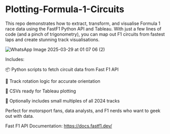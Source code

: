 # Plotting-Formula-1-Circuits

This repo demonstrates how to extract, transform, and visualise Formula 1 race data using the FastF1 Python API and Tableau. With just a few lines of code (and a pinch of trigonometry), you can map out F1 circuits from fastest laps and create stunning track visualisations.

![WhatsApp Image 2025-03-29 at 01 07 06 (2)](https://github.com/user-attachments/assets/5f487fe3-6ac2-4045-9d87-0b23e38b37a6)


Includes:

📦 Python scripts to fetch circuit data from Fast F1 API 

🔄 Track rotation logic for accurate orientation

📁 CSVs ready for Tableau plotting

📅 Optionally includes small multiples of all 2024 tracks

Perfect for motorsport fans, data analysts, and F1 nerds who want to geek out with data.

Fast F1 API Documentation: https://docs.fastf1.dev/
